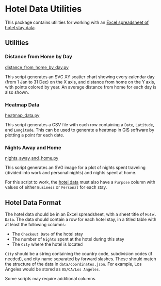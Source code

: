 # Hotel Data Utilities

This package contains utilities for working with an [Excel spreadsheet of hotel stay data](#hotel-data-format).

## Utilities

### Distance from Home by Day

[distance_from_home_by_day.py](distance_from_home_by_day.py)

This script generates an SVG XY scatter chart showing every calendar day (from 1 Jan to 31 Dec) on the X axis, and distance from home on the Y axis, with points colored by year. An average distance from home for each day is also shown.

### Heatmap Data

[heatmap_data.py](heatmap_data.py)

This script generates a CSV file with each row containing a `Date`, `Latitude`, and `Longitude`. This can be used to generate a heatmap in GIS software by plotting a point for each date.

### Nights Away and Home

[nights_away_and_home.py](nights_away_and_home.py)

This script generates an SVG image for a plot of nights spent traveling (divided into work and personal nights) and nights spent at home.

For this script to work, the [hotel data](#hotel-data-format) must also have a `Purpose` column with values of either `Business` or `Personal` for each stay.

## Hotel Data Format

The hotel data should be in an Excel spreadsheet, with a sheet title of `Hotel Data`. The data should contain a row for each hotel stay, in a titled table with at least the following columns:

* The `Checkout Date` of the hotel stay
* The number of `Nights` spent at the hotel during this stay
* The `City` where the hotel is located

`City` should be a string containing the country code, subdivision codes (if needed), and city name separated by forward slashes. These should match the structure of the data in `data/coordinates.json`. For example, Los Angeles would be stored as `US/CA/Los Angeles`.

Some scripts may require additional columns.